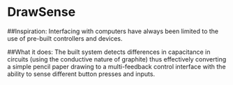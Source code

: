 # DrawSense
##Inspiration: 
Interfacing with computers have always been limited to the use of pre-built controllers and devices.

##What it does:
The built system detects differences in capacitance in circuits (using the conductive nature of graphite) thus effectively converting a simple pencil paper drawing to a multi-feedback control interface with the ability to sense different button presses and inputs.

